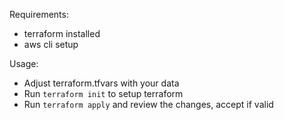 Requirements:
  - terraform installed
  - aws cli setup

Usage:
  - Adjust terraform.tfvars with your data
  - Run `terraform init` to setup terraform
  - Run `terraform apply` and review the changes, accept if valid